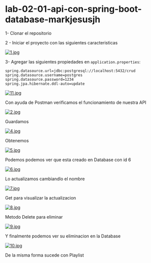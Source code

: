 # lab-02-01-api-con-spring-boot-database-markjesusjh

1- Clonar el repositorio

2 - Iniciar el proyecto con las siguientes caracteristicas

[![1.jpg](https://i.postimg.cc/brD55BSS/1.jpg)](https://postimg.cc/fSs5t5KM)

3- Agregar las siguientes propiedades en `application.properties`:

```
spring.datasource.url=jdbc:postgresql://localhost:5432/crud
spring.datasource.username=postgres
spring.datasource.password=1234
spring.jpa.hibernate.ddl-auto=update
```

[![11.jpg](https://i.postimg.cc/V6nwrv4V/11.jpg)](https://postimg.cc/r0V378B1)

Con ayuda de Postman verificamos el funcionamiento de nuestra API

[![2.jpg](https://i.postimg.cc/pLJPkmHb/2.jpg)](https://postimg.cc/bZdXwNr3)

Guardamos

[![4.jpg](https://i.postimg.cc/rwMkdqth/4.jpg)](https://postimg.cc/6yjSgJcR)

Obtenemos

[![5.jpg](https://i.postimg.cc/m2GxqTVb/5.jpg)](https://postimg.cc/gr4BLFf5)

Podemos podemos ver que esta creado en Database con id 6

[![6.jpg](https://i.postimg.cc/VvQh3Fq7/6.jpg)](https://postimg.cc/gXs4h8BR)

Lo actualizamos cambiandlo el nombre

[![7.jpg](https://i.postimg.cc/vHyjh3HT/7.jpg)](https://postimg.cc/vDP3H7nw)

Get para visualizar la actualizacion

[![8.jpg](https://i.postimg.cc/1t6CcNkD/8.jpg)](https://postimg.cc/JDr5Rt4h)

Metodo Delete para eliminar 

[![9.jpg](https://i.postimg.cc/YqtnY0bm/9.jpg)](https://postimg.cc/DmYPKvV2)

Y finalmente podemos ver su eliminacion en la Database

[![10.jpg](https://i.postimg.cc/3w0nYvJz/10.jpg)](https://postimg.cc/5H1wmjzm)

De la misma forma sucede con Playlist
